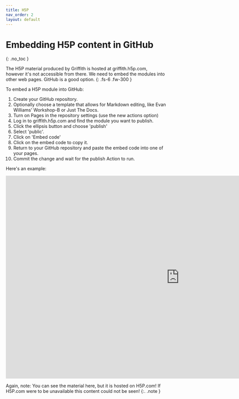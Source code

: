 ```yaml
---
title: H5P
nav_order: 2
layout: default
---
```


# Embedding H5P content in GitHub
{: .no_toc }

The H5P material produced by Griffith is hosted at griffith.h5p.com, however it's not accessible from there. We need to embed the modules into other web pages. GitHub is a good option. 
{: .fs-6 .fw-300 }
<!-- You can style the preceding line using .fs for font size and .fw for font weight -->

To embed a H5P module into GitHub:

1. Create your GitHub repository. 
2. Optionally choose a template that allows for Markdown editing, like Evan Williams' Workshop-B or Just The Docs.
3. Turn on Pages in the repository settings (use the new actions option)
4. Log in to griffith.h5p.com and find the module you want to publish.
5. Click the ellipsis button and choose 'publish'
6. Select 'public'.
7. Click on 'Embed code'
8. Click on the embed code to copy it.
9. Return to your GitHub repository and paste the embed code into one of your pages.
10. Commit the change and wait for the publish Action to run.

Here's an example: 

<iframe src="https://griffith.h5p.com/content/1291436430555436329/embed" aria-label="Majicke Johnsohne" width="1088" height="637" frameborder="0" allowfullscreen="allowfullscreen" allow="autoplay *; geolocation *; microphone *; camera *; midi *; encrypted-media *"></iframe><script src="https://griffith.h5p.com/js/h5p-resizer.js" charset="UTF-8"></script>

Again, note: You can see the material here, but it is hosted on H5P.com! If H5P.com were to be unavailable this content could not be seen!
{:. .note }